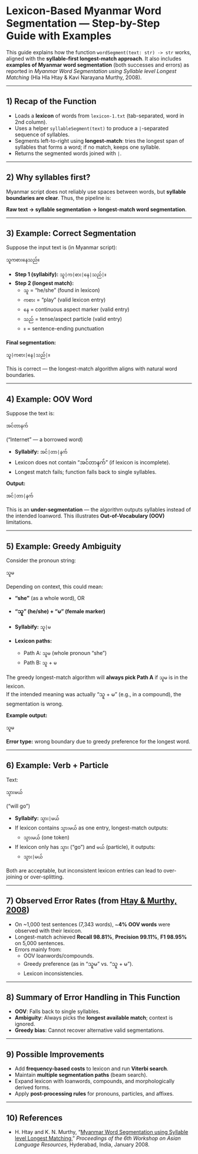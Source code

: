 # Lexicon-Based Myanmar Word Segmentation — Step-by-Step Guide with Examples

This guide explains how the function `wordSegment(text: str) -> str` works, aligned with the **syllable-first longest-match approach**. It also includes **examples of Myanmar word segmentation** (both successes and errors) as reported in *Myanmar Word Segmentation using Syllable level Longest Matching* (Hla Hla Htay & Kavi Narayana Murthy, 2008).

---

## 1) Recap of the Function

- Loads a **lexicon** of words from `lexicon-1.txt` (tab-separated, word in 2nd column).  
- Uses a helper `syllableSegment(text)` to produce a `|`-separated sequence of syllables.  
- Segments left-to-right using **longest-match**: tries the longest span of syllables that forms a word; if no match, keeps one syllable.  
- Returns the segmented words joined with `|`.  

---

## 2) Why syllables first?

Myanmar script does not reliably use spaces between words, but **syllable boundaries are clear**. Thus, the pipeline is:

**Raw text → syllable segmentation → longest-match word segmentation**.


---

## 3) Example: Correct Segmentation

Suppose the input text is (in Myanmar script):

```
သူကစားနေသည်။
```

- **Step 1 (syllabify):** `သူ|က|စား|နေ|သည်|။`  
- **Step 2 (longest match):**  
  - `သူ` = “he/she” (found in lexicon)  
  - `ကစား` = “play” (valid lexicon entry)  
  - `နေ` = continuous aspect marker (valid entry)  
  - `သည်` = tense/aspect particle (valid entry)  
  - `။` = sentence-ending punctuation  

**Final segmentation:**
```
သူ|ကစား|နေ|သည်|။
```

This is correct — the longest-match algorithm aligns with natural word boundaries.

---

## 4) Example: OOV Word

Suppose the text is:

```
အင်တာနက်
```

(“Internet” — a borrowed word)

- **Syllabify:** `အင်|တာ|နက်`  
- Lexicon does not contain “အင်တာနက်” (if lexicon is incomplete).  
- Longest match fails; function falls back to single syllables.  

**Output:**  
```
အင်|တာ|နက်
```

This is an **under-segmentation** — the algorithm outputs syllables instead of the intended loanword. This illustrates **Out-of-Vocabulary (OOV)** limitations.

---

## 5) Example: Greedy Ambiguity

Consider the pronoun string:

```
သူမ
```

Depending on context, this could mean:  
- **“she”** (as a whole word), OR  
- **“သူ” (he/she) + “မ” (female marker)**

- **Syllabify:** `သူ|မ`  
- **Lexicon paths:**  
  - Path A: `သူမ` (whole pronoun “she”)  
  - Path B: `သူ` + `မ`  

The greedy longest-match algorithm will **always pick Path A** if `သူမ` is in the lexicon.  
If the intended meaning was actually “သူ + မ” (e.g., in a compound), the segmentation is wrong.

**Example output:**  
```
သူမ
```

**Error type:** wrong boundary due to greedy preference for the longest word.

---

## 6) Example: Verb + Particle

Text:

```
သွားမယ်
```

(“will go”)

- **Syllabify:** `သွား|မယ်`  
- If lexicon contains `သွားမယ်` as one entry, longest-match outputs:  
  - `သွားမယ်` (one token)  
- If lexicon only has `သွား` (“go”) and `မယ်` (particle), it outputs:  
  - `သွား|မယ်`  

Both are acceptable, but inconsistent lexicon entries can lead to over-joining or over-splitting.

---

## 7) Observed Error Rates (from [Htay & Murthy, 2008](https://aclanthology.org/I08-7006/))

- On ~1,000 test sentences (7,343 words), ~**4% OOV words** were observed with their lexicon.  
- Longest-match achieved **Recall 98.81%**, **Precision 99.11%**, **F1 98.95%** on 5,000 sentences.  
- Errors mainly from:  
  - OOV loanwords/compounds.  
  - Greedy preference (as in “သူမ” vs. “သူ + မ”).  
  - Lexicon inconsistencies.  

---

## 8) Summary of Error Handling in This Function

- **OOV**: Falls back to single syllables.  
- **Ambiguity**: Always picks the **longest available match**; context is ignored.  
- **Greedy bias**: Cannot recover alternative valid segmentations.  

---

## 9) Possible Improvements

- Add **frequency-based costs** to lexicon and run **Viterbi search**.  
- Maintain **multiple segmentation paths** (beam search).  
- Expand lexicon with loanwords, compounds, and morphologically derived forms.  
- Apply **post-processing rules** for pronouns, particles, and affixes.  

---

## 10) References

- H. Htay and K. N. Murthy, “[Myanmar Word Segmentation using Syllable level Longest Matching](https://aclanthology.org/I08-7006/),” *Proceedings of the 6th Workshop on Asian Language Resources*, Hyderabad, India, January 2008.
